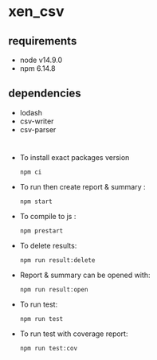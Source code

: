 # xen_csv

## requirements
  - node v14.9.0
  - npm 6.14.8
## dependencies
  - lodash
  - csv-writer
  - csv-parser
  
# 
- To install exact packages version

  `npm ci`

- To run then create report & summary : 

  `npm start`

- To compile to js : 

  `npm prestart`

- To delete results:

  `npm run result:delete`

- Report & summary can be opened with: 

  `npm run result:open`

- To run test: 

  `npm run test`

- To run test with coverage report: 

  `npm run test:cov`



